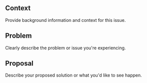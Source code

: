 ## Context
Provide background information and context for this issue.

## Problem
Clearly describe the problem or issue you're experiencing.

## Proposal
Describe your proposed solution or what you'd like to see happen.